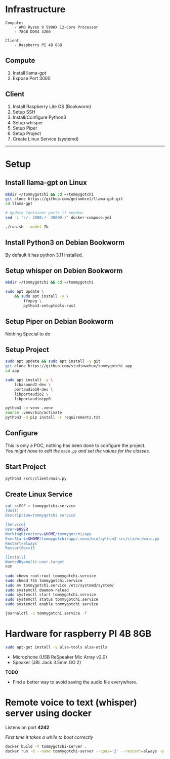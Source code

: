 # Infrastructure

```text
Compute:
    - AMD Ryzen 9 5900X 12-Core Processor
    - 78GB DDR4 3200

Client:
    - Raspberry PI 4B 8GB
```

## Compute

1. Install llama-gpt
2. Expose Port 3000

## Client

1. Install Raspberry Lite OS (Bookworm)
2. Setup SSH
3. Install/Configure Python3
4. Setup whisper
5. Setup Piper
6. Setup Project
7. Create Linux Service (systemd)

---

# Setup

## Install llama-gpt on Linux

```bash
mkdir ~/tommygotchi && cd ~/tommygotchi
git clone https://github.com/getumbrel/llama-gpt.git
cd llama-gpt

# Update Container ports if needed.
sed -i 's/- 3000:/- 30000:/' docker-compose.yml

./run.sh --model 7b
```

## Install Python3 on Debian Bookworm

By default it has python 3.11 installed.

## Setup whisper on Debien Bookworm

```bash
mkdir ~/tommygotchi && cd ~/tommygotchi

sudo apt update \
    && sudo apt install -y \
        ffmpeg \
        python3-setuptools-rust
```

## Setup Piper on Debian Bookworm

Nothing Special to do

## Setup Project

```bash
sudo apt update && sudo apt install -y git
git clone https://github.com/studiowebux/tommygotchi app
cd app

sudo apt install -y \
    libasound2-dev \
    portaudio19-dev \
    libportaudio2 \
    libportaudiocpp0

python3 -m venv .venv
source .venv/bin/activate
python3 -m pip install -r requirements.txt
```

## Configure

This is only a POC, nothing has been done to configure the project.  
*You might have to edit the `main.py` and set the values for the classes.*  

## Start Project

```bash
python3 /src/client/main.py
```

## Create Linux Service

```bash
cat <<EOF > tommygotchi.service
[Unit]
Description=tommygotchi service

[Service]
User=$USER
WorkingDirectory=$HOME/tommygotchi/app
ExecStart=$HOME/tommygotchi/app/.venv/bin/python3 src/client/main.py
Restart=always
RestartSec=15

[Install]
WantedBy=multi-user.target
EOF

sudo chown root:root tommygotchi.service
sudo chmod 755 tommygotchi.service
sudo mv tommygotchi.service /etc/systemd/system/
sudo systemctl daemon-reload
sudo systemctl start tommygotchi.service
sudo systemctl status tommygotchi.service
sudo systemctl enable tommygotchi.service

journalctl -u tommygotchi.service -f
```

# Hardware for raspberry PI 4B 8GB

```bash
sudo apt-get install -y alsa-tools alsa-utils
```

- Microphone (USB ReSpeaker Mic Array v2.0)
- Speaker (JBL Jack 3.5mm GO 2)

**TODO**

- Find a better way to avoid saving the audio file everywhere.

# Remote voice to text (whisper) server using docker

Listens on port **4242**

*First time it takes a while to boot correctly*

```bash
docker build -t tommygotchi-server .
docker run -d --name tommygotchi-server --cpus='2' --restart=always -p 4242:4242 tommygotchi-server:latest
```


